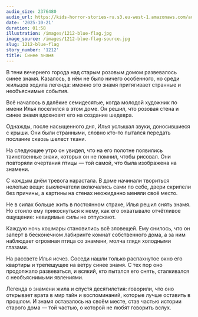 ```yaml
---
audio_size: 2376480
audio_url: https://kids-horror-stories-ru.s3.eu-west-1.amazonaws.com/audio/1212-blue-flag.mp3
date: '2025-10-21'
duration: 01:58
illustration: /images/1212-blue-flag.jpg
image_source: /images/1212-blue-flag-source.jpg
slug: 1212-blue-flag
story_number: '1212'
title: Синее знамя
---
```


В тени вечернего города над старым розовым домом развевалось синее знамя. Казалось, в нём не было ничего особенного, но среди жильцов ходила легенда: именно это знамя притягивает странные и необъяснимые события.

Всё началось в далёкие семидесятые, когда молодой художник по имени Илья поселился в этом доме. Он решил, что розовая стена и синее знамя вдохновят его на создание шедевра.

Однажды, после насыщенного дня, Илья услышал звуки, доносившиеся с крыши. Они были странными, словно кто-то пытался передать послание сквозь шелест ткани.

На следующее утро он увидел, что на его полотне появились таинственные знаки, которых он не помнил, чтобы рисовал. Они повторяли очертания птицы — той самой, что была изображена на знамени.

С каждым днём тревога нарастала. В доме начинали твориться нелепые вещи: выключатели включались сами по себе, двери скрипели без причины, а картины на стенах неожиданно меняли своё место.

Не в силах больше жить в постоянном страхе, Илья решил снять знамя. Но стоило ему прикоснуться к нему, как его охватывало отчётливое ощущение: невидимые силы не отпускают.

Каждую ночь кошмары становились всё зловещей. Ему снилось, что он заперт в бесконечном лабиринте комнат собственного дома, а за ним наблюдает огромная птица со знамени, молча глядя холодными глазами.

На рассвете Илья исчез. Соседи нашли только распахнутое окно его квартиры и трепещущее на ветру синее знамя. С тех пор оно продолжало развеваться, и всякий, кто пытался его снять, сталкивался с необъяснимыми явлениями.

Легенда о знамени жила и спустя десятилетия: говорили, что оно открывает врата в мир тайн и воспоминаний, которые лучше оставить в прошлом. И знамя оставалось на своём месте, став частью истории старого дома — той частью, о которой не любят говорить вслух.